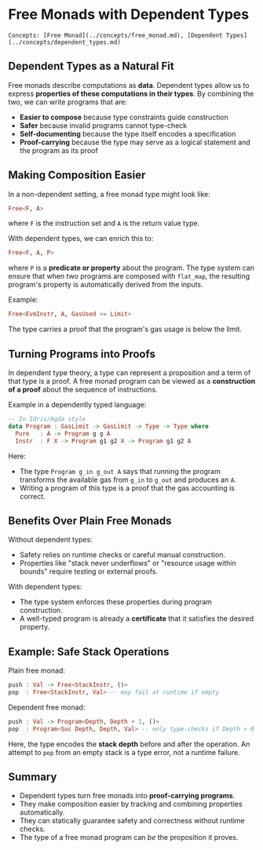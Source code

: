 # Free Monads with Dependent Types

```admonish tip title="Related"
Concepts: [Free Monad](../concepts/free_monad.md), [Dependent Types](../concepts/dependent_types.md)
```

## Dependent Types as a Natural Fit

Free monads describe computations as **data**.
Dependent types allow us to express **properties of these computations in their types**.
By combining the two, we can write programs that are:

* **Easier to compose** because type constraints guide construction
* **Safer** because invalid programs cannot type-check
* **Self-documenting** because the type itself encodes a specification
* **Proof-carrying** because the type may serve as a logical statement and the program as its proof

## Making Composition Easier

In a non-dependent setting, a free monad type might look like:

```hs
Free<F, A>
```

where `F` is the instruction set and `A` is the return value type.

With dependent types, we can enrich this to:

```hs
Free<F, A, P>
```

where `P` is a **predicate or property** about the program.
The type system can ensure that when two programs are composed with `flat_map`, the resulting program's property is automatically derived from the inputs.

Example:

```hs
Free<EvmInstr, A, GasUsed <= Limit>
```

The type carries a proof that the program's gas usage is below the limit.

## Turning Programs into Proofs

In dependent type theory, a type can represent a proposition and a term of that type is a proof.
A free monad program can be viewed as a **construction of a proof** about the sequence of instructions.

Example in a dependently typed language:

```hs
-- In Idris/Agda style
data Program : GasLimit -> GasLimit -> Type -> Type where
  Pure   : A -> Program g g A
  Instr  : F X -> Program g1 g2 X -> Program g1 g2 A
```

Here:

* The type `Program g_in g_out A` says that running the program transforms the available gas from `g_in` to `g_out` and produces an `A`.
* Writing a program of this type is a proof that the gas accounting is correct.

## Benefits Over Plain Free Monads

Without dependent types:

* Safety relies on runtime checks or careful manual construction.
* Properties like "stack never underflows" or "resource usage within bounds" require testing or external proofs.

With dependent types:

* The type system enforces these properties during program construction.
* A well-typed program is already a **certificate** that it satisfies the desired property.

## Example: Safe Stack Operations

Plain free monad:

```hs
push : Val -> Free<StackInstr, ()>
pop  : Free<StackInstr, Val> -- may fail at runtime if empty
```

Dependent free monad:

```hs
push : Val -> Program<Depth, Depth + 1, ()>
pop  : Program<Suc Depth, Depth, Val> -- only type-checks if Depth > 0
```

Here, the type encodes the **stack depth** before and after the operation.
An attempt to `pop` from an empty stack is a type error, not a runtime failure.

## Summary

* Dependent types turn free monads into **proof-carrying programs**.
* They make composition easier by tracking and combining properties automatically.
* They can statically guarantee safety and correctness without runtime checks.
* The type of a free monad program can *be* the proposition it proves.
